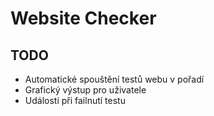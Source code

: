 # Website Checker

## TODO

- Automatické spouštění testů webu v pořadí
- Grafický výstup pro uživatele
- Události při failnutí testu